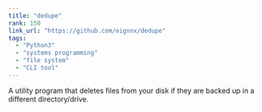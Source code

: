```yaml
---
title: "dedupe"
rank: 150
link_url: "https://github.com/eignnx/dedupe"
tags:
  - "Python3"
  - "systems programming"
  - "file system"
  - "CLI tool"
---
```

A utility program that deletes files from your disk if they are backed up in a different directory/drive.